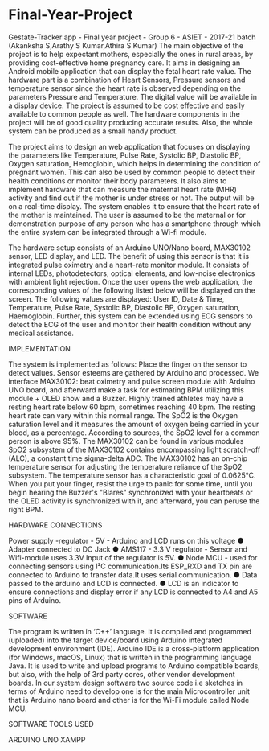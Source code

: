 # Final-Year-Project
Gestate-Tracker app - Final year project - Group 6 - ASIET - 2017-21 batch (Akanksha S,Arathy S Kumar,Athira S Kumar)
The main objective of the project is to help expectant mothers, especially the ones in rural areas, by providing cost-effective home pregnancy care. It aims in designing an Android mobile application that can display the fetal heart rate value. The hardware part is a combination of Heart Sensors, Pressure sensors and temperature sensor since the heart rate is observed depending on the parameters Pressure and Temperature. The digital value will be available in a display device. The project is assumed to be cost effective and easily available to common people as well. The hardware components in the project will be of good quality producing accurate results. Also, the whole system can be produced as a small handy product.

The project aims to design an web application that focuses on displaying the parameters like Temperature, Pulse Rate, Systolic BP, Diastolic BP, Oxygen saturation, Hemoglobin, which helps in determining the condition of pregnant women. This can also be used by common people to detect their health conditions or monitor their body parameters. It also aims to implement hardware that can measure the maternal heart rate (MHR) activity and find out if the mother is under stress or not. The output will be on a real-time display. The system enables it to ensure that the heart rate of the mother is maintained.
The user is assumed to be the maternal or for demonstration purpose of any person who has a smartphone through which the entire system can be integrated through a Wi-fi module.

The hardware setup consists of an Arduino UNO/Nano board, MAX30102 sensor, LED display, and LED. The benefit of using this sensor is that it is integrated pulse oximetry and a heart-rate monitor module. It consists of internal LEDs, photodetectors, optical elements, and low-noise electronics with ambient light rejection.
Once the user opens the web application, the corresponding values of the following listed below will be displayed on the screen. The following values are displayed: User ID, Date & Time, Temperature, Pulse Rate, Systolic BP, Diastolic BP, Oxygen saturation, Haemoglobin. Further, this system can be extended using ECG sensors to detect the ECG of the user and monitor their health condition without any medical assistance.

IMPLEMENTATION

The system is implemented as follows: Place the finger on the sensor to detect values. Sensor esteems are gathered by Arduino and processed. We interface MAX30102: beat oximetry and pulse screen module with Arduino UNO board, and afterward make a task for estimating BPM utilizing this module + OLED show and a Buzzer.
Highly trained athletes may have a resting heart rate below 60 bpm, sometimes reaching 40 bpm. The resting heart rate can vary within this normal range. The SpO2 is the Oxygen saturation level and it measures the amount of oxygen being carried in your blood, as a percentage. According to sources, the SpO2 level for a common person is above 95%. The MAX30102 can be found in various modules SpO2 subsystem of the MAX30102 contains encompassing light scratch-off (ALC), a constant time sigma-delta ADC. The MAX30102 has an on-chip temperature sensor for adjusting the temperature reliance of the SpO2 subsystem. The temperature sensor has a characteristic goal of 0.0625°C. When you put your finger, resist the urge to panic for some time, until you begin hearing the Buzzer's "Blares" synchronized with your heartbeats or the OLED activity is synchronized with it, and afterward, you can peruse the right BPM.


HARDWARE CONNECTIONS

Power supply -regulator - 5V - Arduino and LCD runs on this voltage
● Adapter connected to DC Jack
● AMS117 - 3.3 V regulator - Sensor and Wifi-module uses 3.3V
Input of the regulator is 5V. 
● Node MCU - used for connecting sensors using I²C communication.Its ESP_RXD and TX pin are connected to Arduino to transfer data.It uses serial communication. 
● Data passed to the arduino and LCD is connected. 
● LCD is an indicator to ensure connections and display error if any LCD is connected to A4 and A5 pins of Arduino.



SOFTWARE


The program is written in ‘C++’ language. It is compiled and programmed (uploaded) into the target device/board using Arduino integrated development environment (IDE). Arduino IDE is a cross-platform application (for Windows, macOS, Linux) that is written in the programming language
Java. It is used to write and upload programs to Arduino compatible boards, but also, with the help of 3rd party cores, other vendor development boards. In our system design software two source code i.e
sketches in terms of Arduino need to develop one is for the main Microcontroller unit that is Arduino nano board and other is for the Wi-Fi module called Node MCU.

SOFTWARE TOOLS USED

ARDUINO UNO
XAMPP

